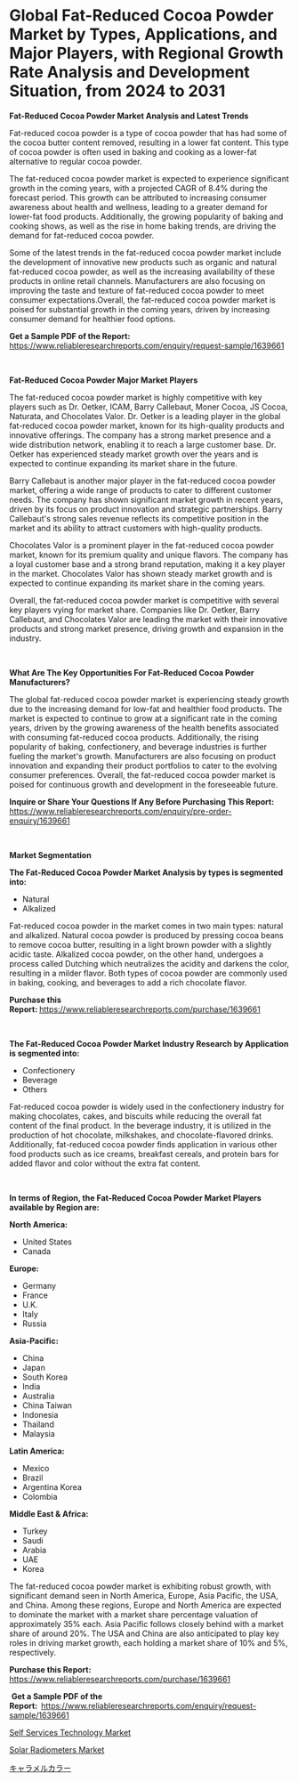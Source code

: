 <p><h1>Global Fat-Reduced Cocoa Powder Market by Types, Applications, and Major Players, with Regional Growth Rate Analysis and Development Situation, from 2024 to 2031</h1></p><p><strong>Fat-Reduced Cocoa Powder Market Analysis and Latest Trends</strong></p>
<p><p>Fat-reduced cocoa powder is a type of cocoa powder that has had some of the cocoa butter content removed, resulting in a lower fat content. This type of cocoa powder is often used in baking and cooking as a lower-fat alternative to regular cocoa powder. </p><p>The fat-reduced cocoa powder market is expected to experience significant growth in the coming years, with a projected CAGR of 8.4% during the forecast period. This growth can be attributed to increasing consumer awareness about health and wellness, leading to a greater demand for lower-fat food products. Additionally, the growing popularity of baking and cooking shows, as well as the rise in home baking trends, are driving the demand for fat-reduced cocoa powder.</p><p>Some of the latest trends in the fat-reduced cocoa powder market include the development of innovative new products such as organic and natural fat-reduced cocoa powder, as well as the increasing availability of these products in online retail channels. Manufacturers are also focusing on improving the taste and texture of fat-reduced cocoa powder to meet consumer expectations.Overall, the fat-reduced cocoa powder market is poised for substantial growth in the coming years, driven by increasing consumer demand for healthier food options.</p></p>
<p><strong>Get a Sample PDF of the Report:&nbsp;</strong> <a href="https://www.reliableresearchreports.com/enquiry/request-sample/1639661">https://www.reliableresearchreports.com/enquiry/request-sample/1639661</a></p>
<p>&nbsp;</p>
<p><strong>Fat-Reduced Cocoa Powder Major Market Players</strong></p>
<p><p>The fat-reduced cocoa powder market is highly competitive with key players such as Dr. Oetker, ICAM, Barry Callebaut, Moner Cocoa, JS Cocoa, Naturata, and Chocolates Valor. Dr. Oetker is a leading player in the global fat-reduced cocoa powder market, known for its high-quality products and innovative offerings. The company has a strong market presence and a wide distribution network, enabling it to reach a large customer base. Dr. Oetker has experienced steady market growth over the years and is expected to continue expanding its market share in the future.</p><p>Barry Callebaut is another major player in the fat-reduced cocoa powder market, offering a wide range of products to cater to different customer needs. The company has shown significant market growth in recent years, driven by its focus on product innovation and strategic partnerships. Barry Callebaut's strong sales revenue reflects its competitive position in the market and its ability to attract customers with high-quality products.</p><p>Chocolates Valor is a prominent player in the fat-reduced cocoa powder market, known for its premium quality and unique flavors. The company has a loyal customer base and a strong brand reputation, making it a key player in the market. Chocolates Valor has shown steady market growth and is expected to continue expanding its market share in the coming years.</p><p>Overall, the fat-reduced cocoa powder market is competitive with several key players vying for market share. Companies like Dr. Oetker, Barry Callebaut, and Chocolates Valor are leading the market with their innovative products and strong market presence, driving growth and expansion in the industry.</p></p>
<p>&nbsp;</p>
<p><strong>What Are The Key Opportunities For Fat-Reduced Cocoa Powder Manufacturers?</strong></p>
<p><p>The global fat-reduced cocoa powder market is experiencing steady growth due to the increasing demand for low-fat and healthier food products. The market is expected to continue to grow at a significant rate in the coming years, driven by the growing awareness of the health benefits associated with consuming fat-reduced cocoa products. Additionally, the rising popularity of baking, confectionery, and beverage industries is further fueling the market's growth. Manufacturers are also focusing on product innovation and expanding their product portfolios to cater to the evolving consumer preferences. Overall, the fat-reduced cocoa powder market is poised for continuous growth and development in the foreseeable future.</p></p>
<p><strong>Inquire or Share Your Questions If Any Before Purchasing This Report:</strong> <a href="https://www.reliableresearchreports.com/enquiry/pre-order-enquiry/1639661">https://www.reliableresearchreports.com/enquiry/pre-order-enquiry/1639661</a></p>
<p>&nbsp;</p>
<p><strong>Market Segmentation</strong></p>
<p><strong>The Fat-Reduced Cocoa Powder Market Analysis by types is segmented into:</strong></p>
<p><ul><li>Natural</li><li>Alkalized</li></ul></p>
<p><p>Fat-reduced cocoa powder in the market comes in two main types: natural and alkalized. Natural cocoa powder is produced by pressing cocoa beans to remove cocoa butter, resulting in a light brown powder with a slightly acidic taste. Alkalized cocoa powder, on the other hand, undergoes a process called Dutching which neutralizes the acidity and darkens the color, resulting in a milder flavor. Both types of cocoa powder are commonly used in baking, cooking, and beverages to add a rich chocolate flavor.</p></p>
<p><strong>Purchase this Report:&nbsp;</strong><a href="https://www.reliableresearchreports.com/purchase/1639661">https://www.reliableresearchreports.com/purchase/1639661</a></p>
<p>&nbsp;</p>
<p><strong>The Fat-Reduced Cocoa Powder Market Industry Research by Application is segmented into:</strong></p>
<p><ul><li>Confectionery</li><li>Beverage</li><li>Others</li></ul></p>
<p><p>Fat-reduced cocoa powder is widely used in the confectionery industry for making chocolates, cakes, and biscuits while reducing the overall fat content of the final product. In the beverage industry, it is utilized in the production of hot chocolate, milkshakes, and chocolate-flavored drinks. Additionally, fat-reduced cocoa powder finds application in various other food products such as ice creams, breakfast cereals, and protein bars for added flavor and color without the extra fat content.</p></p>
<p>&nbsp;</p>
<p><strong>In terms of Region, the Fat-Reduced Cocoa Powder Market Players available by Region are:</strong></p>
<p>
    <p> <strong> North America: </strong>
        <ul>
            <li>United States</li>
            <li>Canada</li>
        </ul>
        </p> 
    <p> <strong> Europe: </strong>
        <ul>
            <li>Germany</li>
            <li>France</li>
            <li>U.K.</li>
            <li>Italy</li>
            <li>Russia</li>
        </ul>
        </p> 
    <p> <strong> Asia-Pacific: </strong>
        <ul>
            <li>China</li>
            <li>Japan</li>
            <li>South Korea</li>
            <li>India</li>
            <li>Australia</li>
            <li>China Taiwan</li>
            <li>Indonesia</li>
            <li>Thailand</li>
            <li>Malaysia</li>
        </ul>
        </p> 
    <p> <strong> Latin America: </strong>
        <ul>
            <li>Mexico</li>
            <li>Brazil</li>
            <li>Argentina Korea</li>
            <li>Colombia</li>
        </ul>
        </p> 
    <p> <strong> Middle East & Africa: </strong>
        <ul>
            <li>Turkey</li>
            <li>Saudi</li>
            <li>Arabia</li>
            <li>UAE</li>
            <li>Korea</li>
        </ul>
    </p>
    </p>
<p><p>The fat-reduced cocoa powder market is exhibiting robust growth, with significant demand seen in North America, Europe, Asia Pacific, the USA, and China. Among these regions, Europe and North America are expected to dominate the market with a market share percentage valuation of approximately 35% each. Asia Pacific follows closely behind with a market share of around 20%. The USA and China are also anticipated to play key roles in driving market growth, each holding a market share of 10% and 5%, respectively.</p></p>
<p><strong>Purchase this Report: </strong><a href="https://www.reliableresearchreports.com/purchase/1639661">https://www.reliableresearchreports.com/purchase/1639661</a></p>
<p>&nbsp;<strong>Get a Sample PDF of the Report:&nbsp;&nbsp;</strong><a href="https://www.reliableresearchreports.com/enquiry/request-sample/1639661">https://www.reliableresearchreports.com/enquiry/request-sample/1639661</a></p>
<p><strong></strong></p>
<p><p><a href="https://issuu.com/reportprime-2/docs/self-services-technology-market-size-2030.pptx">Self Services Technology Market</a></p><p><a href="https://issuu.com/reportprime-2/docs/solar-radiometers-market-size-2030.pptx">Solar Radiometers Market</a></p><p><a href="https://github.com/ihabdkwlxs948/Market-Research-Report-List-1/blob/main/6638074281.md">キャラメルカラー</a></p></p>